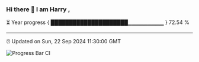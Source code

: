 ### Hi there 👋 I am Harry , 

⏳ Year progress { █████████████████████▁▁▁▁▁▁▁▁▁ } 72.54 %

---

⏰ Updated on Sun, 22 Sep 2024 11:30:00 GMT

![Progress Bar CI](https://github.com/duykhang68/duykhang68/workflows/Progress%20Bar%20CI/badge.svg)
